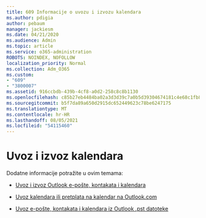 ```yaml
---
title: 609 Informacije o uvozu i izvozu kalendara
ms.author: pdigia
author: pebaum
manager: jackiesm
ms.date: 04/21/2020
ms.audience: Admin
ms.topic: article
ms.service: o365-administration
ROBOTS: NOINDEX, NOFOLLOW
localization_priority: Normal
ms.collection: Adm_O365
ms.custom:
- "609"
- "3800007"
ms.assetid: 916ccbdb-439b-4cf8-a0d2-258c8c8b1130
ms.openlocfilehash: c85b27eb4484ba02a3d3d39c7a0b5d39304674181c4e68c1fb8a54e9e8d6560e
ms.sourcegitcommit: b5f7da89a650d2915dc652449623c78be6247175
ms.translationtype: MT
ms.contentlocale: hr-HR
ms.lasthandoff: 08/05/2021
ms.locfileid: "54115460"
---
```

# <a name="importing-and-exporting-calendars"></a>Uvoz i izvoz kalendara

Dodatne informacije potražite u ovim temama:
  
- [Uvoz i izvoz Outlook e-pošte, kontakata i kalendara](https://support.office.com/article/92577192-3881-4502-b79d-c3bbada6c8ef)

- [Uvoz kalendara ili pretplata na kalendar na Outlook.com](https://support.office.com/article/cff1429c-5af6-41ec-a5b4-74f2c278e98c)

- [Uvoz e-pošte, kontakata i kalendara iz Outlook .pst datoteke](https://support.office.com/article/431a8e9a-f99f-4d5f-ae48-ded54b3440ac)
